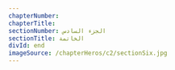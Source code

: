 ```yaml
---
chapterNumber:
chapterTitle:
sectionNumber: الجزء السادس
sectionTitle: الخاتمة
divId: end
imageSource: /chapterHeros/c2/sectionSix.jpg
---
```

